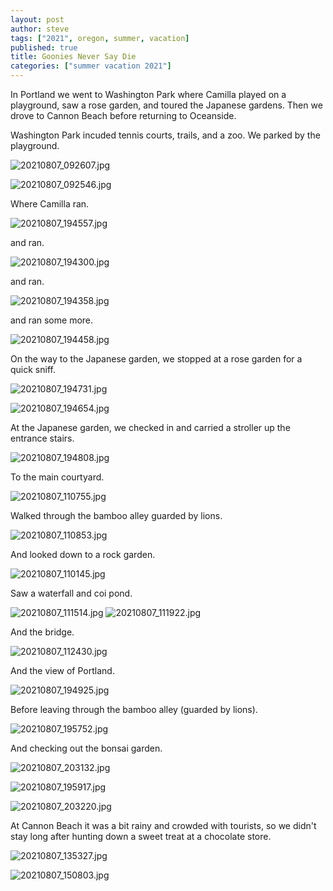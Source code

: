 ```yaml
---
layout: post
author: steve
tags: ["2021", oregon, summer, vacation]
published: true
title: Goonies Never Say Die
categories: ["summer vacation 2021"]
---
```

In Portland we went to Washington Park where Camilla played on a playground, saw a rose garden, and toured the Japanese gardens.  Then we drove to Cannon Beach before returning to Oceanside.  

Washington Park incuded tennis courts, trails, and a zoo.  We parked by the playground.  

![20210807_092607.jpg]({{site.pics_url}}/20210807_092607.jpg)

![20210807_092546.jpg]({{site.pics_url}}/20210807_092546.jpg)

Where Camilla ran.  

![20210807_194557.jpg]({{site.pics_url}}/20210807_194557.jpg)

and ran.  

![20210807_194300.jpg]({{site.pics_url}}/20210807_194300.jpg)

and ran.  

![20210807_194358.jpg]({{site.pics_url}}/20210807_194358.jpg)

and ran some more.  

![20210807_194458.jpg]({{site.pics_url}}/20210807_194458.jpg)

On the way to the Japanese garden, we stopped at a rose garden for a quick sniff.  

![20210807_194731.jpg]({{site.pics_url}}/20210807_194731.jpg)

![20210807_194654.jpg]({{site.pics_url}}/20210807_194654.jpg)

At the Japanese garden, we checked in and carried a stroller up the entrance stairs.  

![20210807_194808.jpg]({{site.pics_url}}/20210807_194808.jpg)

To the main courtyard.  

![20210807_110755.jpg]({{site.pics_url}}/20210807_110755.jpg)

Walked through the bamboo alley guarded by lions.  

![20210807_110853.jpg]({{site.pics_url}}/20210807_110853.jpg)

And looked down to a rock garden.  

![20210807_110145.jpg]({{site.pics_url}}/20210807_110145.jpg)

Saw a waterfall and coi pond.  

![20210807_111514.jpg]({{site.pics_url}}/20210807_111514.jpg)
![20210807_111922.jpg]({{site.pics_url}}/20210807_111922.jpg)

And the bridge.  

![20210807_112430.jpg]({{site.pics_url}}/20210807_112430.jpg)

And the view of Portland.  

![20210807_194925.jpg]({{site.pics_url}}/20210807_194925.jpg)

Before leaving through the bamboo alley (guarded by lions).  

![20210807_195752.jpg]({{site.pics_url}}/20210807_195752.jpg)

And checking out the bonsai garden.  

![20210807_203132.jpg]({{site.pics_url}}/20210807_203132.jpg)

![20210807_195917.jpg]({{site.pics_url}}/20210807_195917.jpg)

![20210807_203220.jpg]({{site.pics_url}}/20210807_203220.jpg)

At Cannon Beach it was a bit rainy and crowded with tourists, so we didn't stay long after hunting down a sweet treat at a chocolate store.  

![20210807_135327.jpg]({{site.pics_url}}/20210807_135327.jpg)

![20210807_150803.jpg]({{site.pics_url}}/20210807_150803.jpg)
